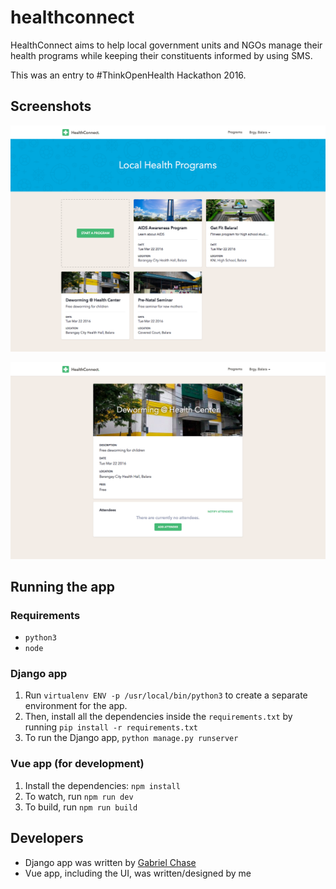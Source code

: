 # healthconnect

HealthConnect aims to help local government units and NGOs manage their health programs while keeping their constituents informed by using SMS.

This was an entry to #ThinkOpenHealth Hackathon 2016.

## Screenshots

![Landing page](/screenshots/index.png)

![Program page](/screenshots/program.png)

## Running the app

### Requirements

- `python3`
- `node`

### Django app
1. Run `virtualenv ENV -p /usr/local/bin/python3` to create a separate environment for the app.
2. Then, install all the dependencies inside the `requirements.txt` by running `pip install -r requirements.txt`
3. To run the Django app, `python manage.py runserver`

### Vue app (for development)
1. Install the dependencies: `npm install`
2. To watch, run `npm run dev`
3. To build, run `npm run build`

## Developers
- Django app was written by [Gabriel Chase](https://github.com/gabrielchase)
- Vue app, including the UI, was written/designed by me
